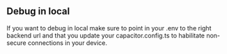 ## Debug in local

If you want to debug in local make sure to point in your .env to the right backend url and that you update your
capacitor.config.ts to habilitate non-secure connections in your device.